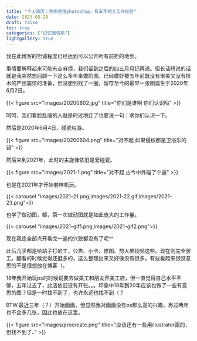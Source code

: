```yaml
---
title: "个人简历：熟练使用photoshop，有五年相关工作经验"
date: 2023-05-28
draft: false
toc: true
categories: ["记忆面包机"]
lightgallery: true
---
```


我在此博客的坦诚程度已经达到可以公开所有前担的地步。

事情要解释起来可能有点麻烦，我们留到之后的四五月月记再说。但长话短说的话就是我突然想回顾一下这么多年来做的图，已经做好被五年前既没有审美又没有技术的产出震惊的准备，但没想到找了一圈，留存至今的最早一张图诞生于2020年6月2日。

{{< figure src="images/20200602.jpg" title="你们是谁啊 你们认识吗" >}}

呵呵，我们看脸乱嗑的人就是时过境迁了也要说一句：求你们认识一下。

然后是2020年6月4日，碰瓷权游。

{{< figure src="images/20200604.png" title="对不起 如果侵权都是卫浴乐的错" >}}

然后来到2021年，此时的主旋律依旧是爱碰瓷。

{{< figure src="images/2021-1.png" title="对不起 古今中外碰了个遍" >}}

也是在2021年才开始套样机玩。

{{< carousel "images/2021-21.png,images/2021-22.gif,images/2021-23.png">}}

也学了做动图，额，第一次做动图就是如此庞大的工作量。

{{< carousel "images/2021-gif1.png,images/2021-gif2.png">}}

现在我连全部点开看完一遍的兴致都没有了呢^^

此后几乎都是给站子打的工，公告、小卡、修图、剪大屏视频这些。现在则完全罢工。翻看的时候觉得还挺多的，这么整理出来又好像没有很多，有些看起来很没意思的不是很想放在博客（。

18年我开始玩ps的时候说要去做美工和朋友开美工店，但一直觉得自己水平不够，五年过去了，此店依旧没有开张。。。印象中18年到20年应该也做了一些有意思的图？但是一时找不到了，也许永远也找不到（？

BTW.最近三年（？）开始画画，但显然我对画画没有ps那么高的兴趣，再过两年也不会多几张，因此也放在这里。

{{< figure src="images/procreate.png" title="应该还有一些用illustrator画的，但找不到了.." >}}




